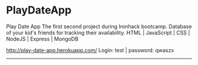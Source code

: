 # PlayDateApp
Play Date App
The first second project during Ironhack bootcamp. 
Database of your kid's friends for tracking their availability. 
HTML | JavaScript | CSS | NodeJS | Express | MongoDB 

http://play-date-app.herokuapp.com/
Login: test | password: qwaszx 

----------------------------


